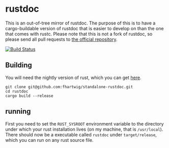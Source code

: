 # rustdoc

This is an out-of-tree mirror of rustdoc. The purpose of this is to have
a cargo-buildable version of rustdoc that is easier to develop on than the
one that comes with rustc.
Please note that this is not a fork of rustdoc, so please send all pull requests
to [the official repository](https://github.com/rust-lang/rust).

[![Build Status](https://travis-ci.org/fhartwig/standalone-rustdoc.svg?branch=master)](https://travis-ci.org/fhartwig/standalone-rustdoc)

## Building

You will need the nightly version of rust, which you can get
[here](https://www.rust-lang.org/downloads.html).

```
git clone git@github.com:fhartwig/standalone-rustdoc.git
cd rustdoc
cargo build --release
```

## running

First you need to set the `RUST_SYSROOT` environment variable to the directory
under which your rust installation lives (on my machine, that is `/usr/local`).
There should now be a executable called `rustdoc` under `target/release`, which
you can run on any rust source file.
